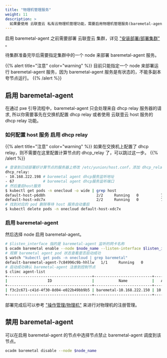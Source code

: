 ```yaml
---
title: "物理机管理服务"
weight: 11
description: >
  如果要使用 云联壹云 私有云物理机管理功能，需要启用物理机管理服务(baremetal-agent)，本节介绍如何部署相应组件
---
```


启用 baremetal-agent 之前需要部署 云联壹云 集群，详见 ["安装部署/部署集群"](../../setup/controlplane) 。

待集群准备完毕后需要指定集群中的一个 node 来部署 baremetal-agent 服务。

{{% alert title="注意" color="warning" %}}
目前只能指定一个 node 来部署运行 baremetal-agent 服务，因为 baremetal-agent 服务是有状态的，不能多副本夸节点运行。
{{% /alert %}}

## 启用 baremetal-agent

在通过 pxe 引导流程中，baremetal-agent 只会处理来自 dhcp relay 服务器的请求, 所以你需要事先在交换机配置 dhcp relay 或者使用 云联壹云 host 服务的 dhcp relay 功能。

### 如何配置 host 服务 启用 dhcp relay

{{% alert title="注意" color="warning" %}}
如果在交换机上配置了 dhcp relay，则不需要在这里配置计算节点的 dhcp_relay 了，可以跳过这一步。
{{% /alert %}}

```bash
# 登录到已经部署好计算节点的服务器上修改 /etc/yunion/host.conf，添加 dhcp_relay 配置项：
dhcp_relay:
- 10.168.222.198 # baremetal agent dhcp服务监听地址
- 67             # baremetal agent dhcp服务监听端口
# 然后重启host服务
$ kubectl get pods -n onecloud -o wide | grep host
default-host-p6d8h                       2/2     Running   0          78m    10.168.222.189   k8s-dev1   <none>           <none>
default-host-xdc7x                       2/2     Running   0          78m    10.168.222.150   k8s-dev2   <none>           <none>
# 找到对应的 pod 删除等待 host 服务自动重启
$ kubectl delete pods -n onecloud default-host-xdc7x
```

### 启用 baremetal-agent

然后选择 node 启用 baremetal-agent。
```bash
# $listen_interface 指的是 baremetal-agent 监听的网卡名称
$ ocadm baremetal enable --node $node_name --listen-interface $listen_interface
# 观察 baremetal agent pod 状态查看是否启动成功
$ watch "kubectl get pods -n onecloud | grep baremetal"
default-baremetal-agent-7c84996c9b-hhllw   1/1     Running   0          3m10s
# 启动成功确认 baremetal-agent 注册到控制节点
$ climc agent-list
+--------------------------------------+--------------------------+----------------+-----------------------------+---------+------------+------------------------------------------+--------------------------------------+
|                  ID                  |           Name           |   Access_ip    |         Manager_URI         | Status  | agent_type |                 version                  |               zone_id                |
+--------------------------------------+--------------------------+----------------+-----------------------------+---------+------------+------------------------------------------+--------------------------------------+
| f3c2c671-c41d-4f30-8d04-e022b49bb9b5 | baremetal-10.168.222.150 | 10.168.222.150 | https://10.168.222.150:8879 | enabled | baremetal  | remotes/origin/master(5e415506120011509) | 6230b485-2e54-480e-8284-33360b8202a8 |
+--------------------------------------+--------------------------+----------------+-----------------------------+---------+------------+------------------------------------------+--------------------------------------+
```

部署完成后可以参考 ["操作管理/物理机"](../../howto/baremetal) 来进行对物理机的注册管理。


## 禁用 baremetal-agent

可以在启用 baremetal-agent 的节点中选择节点禁止 baremetal-agent 调度到该节点。

```bash
ocadm baremetal disable --node $node_name
```
